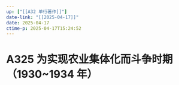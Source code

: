 ```yaml
---
up: ["[[A32 单行著作]]"]
date-link: "[[2025-04-17]]"
date: 2025-04-17
ctime-p: 2025-04-17T15:24:52
---
```


# A325 为实现农业集体化而斗争时期（1930~1934 年）
